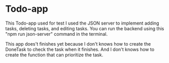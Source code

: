 # Todo-app
This Todo-app used for test
I used the JSON server to implement adding tasks, deleting tasks, and editing tasks. You can run the backend using this "npm run json-server" command in the terminal.

This app does't finishes yet because I don't knows how to create the DoneTask to check the task when it finishes. And I don't knows how to create the function that can prioritize the task.
